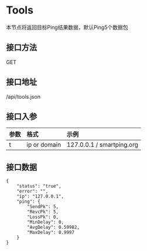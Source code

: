 # Tools

本节点将返回目标Ping结果数据，默认Ping5个数据包

## 接口方法

GET

## 接口地址

/api/tools.json

## 接口入参

| **参数** | **格式** | **示例** |
| :--- | :--- | :--- |
| t | ip or domain | 127.0.0.1 / smartping.org |

## 接口数据

```text
{
    "status": "true",
    "error": "",
    "ip": "127.0.0.1",
    "ping": {
        "SendPk": 5,
        "RevcPk": 5,
        "LossPk": 0,
        "MinDelay": 0,
        "AvgDelay": 0.59982,
        "MaxDelay": 0.9997
    }
}
```



